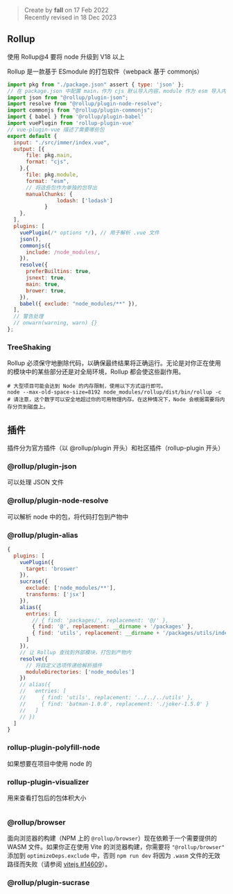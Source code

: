 > Create by **fall** on  17 Feb 2022<br/>
> Recently revised in 18 Dec 2023

## Rollup

使用 Rollup@4 要将 node 升级到 V18 以上

Rollup 是一款基于 ESmodule 的打包软件（webpack 基于 commonjs）

```js
import pkg from "./package.json" assert { type: 'json' };
// 在 package.json 中配置 main，作为 cjs 默认导入内容，module 作为 esm 导入内容
import json from "@rollup/plugin-json";
import resolve from "@rollup/plugin-node-resolve";
import commonjs from "@rollup/plugin-commonjs";
import { babel } from '@rollup/plugin-babel'
import vuePlugin from 'rollup-plugin-vue'
// vue-plugin-vue 描述了需要哪些包
export default {
  input: "./src/immer/index.vue",
  output: [{
      file: pkg.main,
      format: "cjs",
    },{
      file: pkg.module,
      format: "esm",
      // 将这些包作为单独的包导出
      manualChunks: {
				lodash: ['lodash']
			}
    },
  ],
  plugins: [
    vuePlugin(/* options */), // 用于解析 .vue 文件
    json(),
    commonjs({
      include: /node_modules/,
    }),
    resolve({
      preferBuiltins: true,
      jsnext: true,
      main: true,
      brower: true,
    }),
    babel({ exclude: "node_modules/**" }),
  ],
  // 警告处理
  // onwarn(warning, warn) {}
};
```

### TreeShaking

Rollup 必须保守地删除代码，以确保最终结果将正确运行。无论是对你正在使用的模块中的某些部分还是对全局环境，Rollup 都会使这些副作用。



```shell
# 大型项目可能会达到 Node 的内存限制，使用以下方式运行即可。
node --max-old-space-size=8192 node_modules/rollup/dist/bin/rollup -c
# 请注意，这个数字可以安全地超过你的可用物理内存。在这种情况下，Node 会根据需要将内存分页到磁盘上。
```

## 插件

插件分为官方插件（以 @rollup/plugin 开头）和社区插件（rollup-plugin 开头）

### @rollup/plugin-json

可以处理 JSON 文件

### @rollup/plugin-node-resolve

可以解析 node 中的包，将代码打包到产物中

### @rollup/plugin-alias

```js
{
  plugins: [
    vuePlugin({
      target: 'broswer'
    }),
    sucrase({
      exclude: ['node_modules/**'],
      transforms: ['jsx']
    }),
    alias({
      entries: [
        // { find: 'packages/', replacement: '@/' },
        { find: '@', replacement: __dirname + '/packages' },
        { find: 'utils', replacement: __dirname + '/packages/utils/index.js' },
      ]
    }),
    // 让 Rollup 查找到外部模块，打包到产物内
    resolve({
      // 将自定义选项传递给解析插件
      moduleDirectories: ['node_modules']
    })
    // alias({
    //   entries: [
    //     { find: 'utils', replacement: '../../../utils' },
    //     { find: 'batman-1.0.0', replacement: './joker-1.5.0' }
    //   ]
    // })
  ]
}
```

### rollup-plugin-polyfill-node

如果想要在项目中使用 node 的



### rollup-plugin-visualizer

用来查看打包后的包体积大小

```js

```

### @rollup/browser

面向浏览器的构建（NPM 上的 `@rollup/browser`）现在依赖于一个需要提供的 WASM 文件。如果你正在使用 Vite 的浏览器构建，你需要将 `"@rollup/browser"` 添加到 `optimizeDeps.exclude` 中，否则 `npm run dev` 将因为 `.wasm` 文件的无效路径而失败（请参阅 [vitejs #14609](https://github.com/vitejs/vite/issues/14609)）。

### @rollup/plugin-sucrase



































































